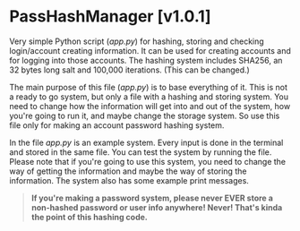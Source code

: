 # PassHashManager [v1.0.1]

Very simple Python script (*app.py*) for hashing, storing and checking login/account creating information. It can be used for creating accounts and for logging into those accounts. The hashing system includes SHA256, an 32 bytes long salt and 100,000 iterations. (This can be changed.)

The main purpose of this file (*app.py*) is to base everything of it. This is not a ready to go system, but only a file with a hashing and storing system. You need to change how the information will get into and out of the system, how you're going to run it, and maybe change the storage system. So use this file only for making an account password hashing system.

In the file *app.py* is an example system. Every input is done in the terminal and stored in the same file. You can test the system by running the file. Please note that if you're going to use this system, you need to change the way of getting the information and maybe the way of storing the information. The system also has some example print messages.

> **If you're making a password system, please never EVER store a non-hashed password or user info anywhere! Never! That's kinda the point of this hashing code.**

